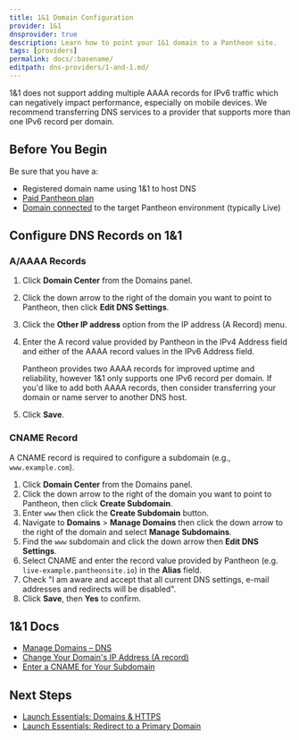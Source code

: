```yaml
---
title: 1&1 Domain Configuration
provider: 1&1
dnsprovider: true
description: Learn how to point your 1&1 domain to a Pantheon site.
tags: [providers]
permalink: docs/:basename/
editpath: dns-providers/1-and-1.md/
---
```

<Alert title="Warning" type="danger">

1&1 does not support adding multiple AAAA records for IPv6 traffic which can negatively impact performance, especially on mobile devices. We recommend transferring DNS services to a provider that supports more than one IPv6 record per domain.

</Alert>

## Before You Begin
Be sure that you have a:

- Registered domain name using 1&1 to host DNS
- [Paid Pantheon plan](/docs/guides/launch/plans/)
- [Domain connected](/docs/guides/launch/domains/) to the target Pantheon environment (typically Live)

## Configure DNS Records on 1&1
### A/AAAA Records

1. Click **Domain Center** from the Domains panel.
2. Click the down arrow to the right of the domain you want to point to Pantheon, then click **Edit DNS Settings**.
3. Click the **Other IP address** option from the IP address (A Record) menu.
4. Enter the A record value provided by Pantheon in the IPv4 Address field and either of the AAAA record values in the IPv6 Address field. 

    Pantheon provides two AAAA records for improved uptime and reliability, however 1&1 only supports one IPv6 record per domain. If you'd like to add both AAAA records, then consider transferring your domain or name server to another DNS host.

5. Click **Save**.

### CNAME Record
A CNAME record is required to configure a subdomain (e.g., `www.example.com`).

1. Click **Domain Center** from the Domains panel.
2. Click the down arrow to the right of the domain you want to point to Pantheon, then click **Create Subdomain**.
3. Enter `www` then click the **Create Subdomain** button.  
4. Navigate to **Domains** > **Manage Domains** then click the down arrow to the right of the domain and select **Manage Subdomains**.
5. Find the `www` subdomain and click the down arrow then **Edit DNS Settings**.
6. Select CNAME and enter the record value provided by Pantheon (e.g. `live-example.pantheonsite.io`) in the **Alias** field.
7. Check "I am aware and accept that all current DNS settings, e-mail addresses and redirects will be disabled".
8. Click **Save**, then **Yes** to confirm.


## 1&1 Docs

* [Manage Domains – DNS](https://help.1and1.com/domains-c36931/manage-domains-c79822/dns-c37586)
* [Change Your Domain's IP Address (A record)](https://help.1and1.com/domains-c36931/manage-domains-c79822/dns-c37586/change-your-domain-s-ip-address-a-record-a599296.html)
* [Enter a CNAME for Your Subdomain](https://help.1and1.com/domains-c36931/manage-domains-c79822/dns-c37586/enter-a-cname-for-your-subdomain-a643600.html)


## Next Steps

* [Launch Essentials: Domains & HTTPS](/docs/guides/launch/domains/)
* [Launch Essentials: Redirect to a Primary Domain](/docs/guides/launch/redirects/)
